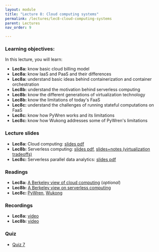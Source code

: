 ```yaml
---
layout: module
title: "Lecture 8: Cloud computing systems"
permalink: /lectures/lec8-cloud-computing-systems
parent: Lectures
nav_order: 9

---
```


### Learning objectives:

In this lecture, you will learn:

* **Lec8a:** know basic cloud billing model
* **Lec8a:** know IaaS and PaaS and their differences
* **Lec8a:** understand basic ideas behind containerization and container orchestration
* **Lec8b:** understand the motivation behind serverless computing
* **Lec8b:** know the different generations of virtualization technology
* **Lec8b:** know the limitations of today's FaaS
* **Lec8c:** understand the challenges of running stateful computations on FaaS
* **Lec8c:** know how PyWren works and its limitations
* **Lec8c:** know how Wukong addresses some of PyWren's limitations



### Lecture slides

* **Lec8a:** Cloud computing: [slides pdf](/ds5110-cs5501-spring24/assets/docs/lec8a-cloud-computing.pdf)
* **Lec8b:** Serverless computing: [slides pdf](/ds5110-cs5501-spring24/assets/docs/lec8b-serverless-computing.pdf), [slides+notes (virtualization tradeoffs)](/ds5110-cs5501-spring24/assets/docs/lec8b-serverless-computing+notes.pdf)
* **Lec8c:** Serverless parallel data analytics: [slides pdf](/ds5110-cs5501-spring24/assets/docs/lec8c-serverless-analytics.pdf)


### Readings 

* **Lec8a:** [A Berkeley view of cloud computing](https://www2.eecs.berkeley.edu/Pubs/TechRpts/2009/EECS-2009-28.pdf) (*optional*)
* **Lec8b:** [A Berkeley view on serverless computing](https://www2.eecs.berkeley.edu/Pubs/TechRpts/2019/EECS-2019-3.pdf) 
* **Lec8c:** [PyWren](https://arxiv.org/pdf/1702.04024.pdf),  [Wukong](https://tddg.github.io/assets/pdf/socc20-wukong.pdf)



### Recordings

* **Lec8a:** [video](https://edstem.org/us/courses/53518/discussion/4633946)
* **Lec8b:** [video](https://edstem.org/us/courses/53518/discussion/4646207)


### Quiz

* [Quiz 7](https://forms.gle/d7vpQA7XE3G9SDaz9)

